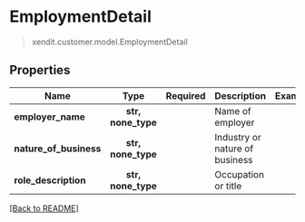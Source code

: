 # EmploymentDetail
> xendit.customer.model.EmploymentDetail


## Properties
| Name | Type | Required | Description | Examples |
|------------|:-------------:|:-------------:|-------------|:-------------:|
| **employer_name** | **str, none_type** | | Name of employer  |  |
| **nature_of_business** | **str, none_type** | | Industry or nature of business  |  |
| **role_description** | **str, none_type** | | Occupation or title  |  |


[[Back to README]](../../README.md)


